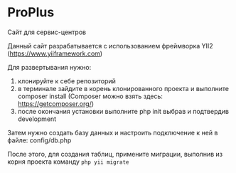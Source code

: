# ProPlus
Сайт для сервис-центров

Данный сайт разрабатывается с использованием фреймворка YII2 (https://www.yiiframework.com)

Для развертывания нужно:
1) клонируйте к себе репозиторий
2) в терминале зайдите в корень клонированного проекта и выполните composer install (Composer можно взять здесь: https://getcomposer.org/)
3) после окончания установки выполните php init выбрав и подтвердив development

Затем нужно создать базу данных и настроить подключение к ней в файле: config/db.php

 После этого, для создания таблиц, примените миграции, выполнив из корня проекта команду `php yii migrate` 